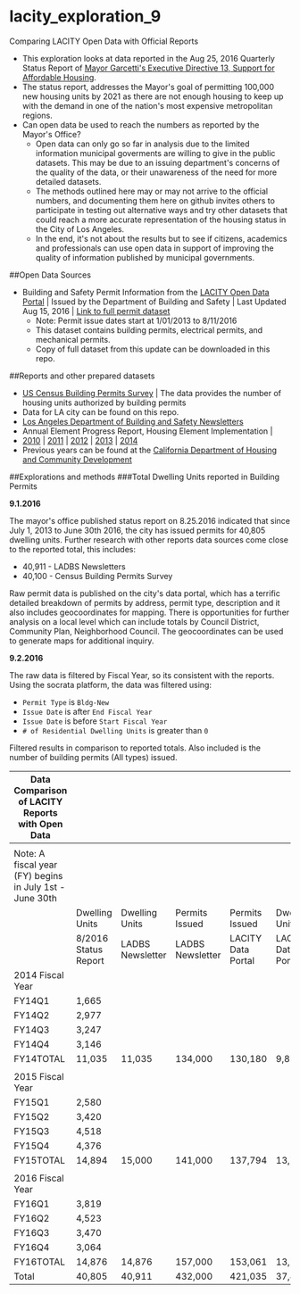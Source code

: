 # lacity_exploration_9
Comparing LACITY Open Data with Official Reports

* This exploration looks at data reported in the Aug 25, 2016 Quarterly Status Report of [Mayor Garcetti's Executive Directive 13, Support for Affordable Housing](http://www.lamayor.org/mayor-garcetti%E2%80%99s-executive-directive-13-support-affordable-housing).
* The status report, addresses the Mayor's goal of permitting 100,000 new housing units by 2021 as there are not enough housing to keep up with the demand in one of the nation's most expensive metropolitan regions.
* Can open data be used to reach the numbers as reported by the Mayor's Office?
  * Open data can only go so far in analysis due to the limited information municipal goverments are willing to give in the public datasets. This may be due to an issuing department's concerns of the quality of the data, or their unawareness of the need for more detailed datasets.
  * The methods outlined here may or may not arrive to the official numbers, and documenting them here on github invites others to participate in testing out alternative ways and try other datasets that could reach a more accurate representation of the housing status in the City of Los Angeles.
  * In the end, it's not about the results but to see if citizens, academics and professionals can use open data in support of improving the quality of information published by municipal governments.

##Open Data Sources
* Building and Safety Permit Information from the [LACITY Open Data Portal](https://data.lacity.org) | Issued by the Department of Building and Safety | Last Updated Aug 15, 2016 | [Link to full permit dataset](https://data.lacity.org/A-Prosperous-City/Building-and-Safety-Permit-Information/yv23-pmwf)
  * Note: Permit issue dates start at 1/01/2013 to 8/11/2016
  * This dataset contains building permits, electrical permits, and mechanical permits.
  * Copy of full dataset from this update can be downloaded in this repo.
 
##Reports and other prepared datasets
* [US Census Building Permits Survey](https://www.census.gov/construction/bps/) | The data provides the number of housing units authorized by building permits
 * Data for LA city can be found on this repo.
* [Los Angeles Department of Building and Safety Newsletters](http://ladbs.org/forms-publications/publications/newsletter)
* Annual Element Progress Report, Housing Element Implementation | 
 * [2010](http://cityplanning.lacity.org/HousingInitiatives/HousingElement/Final/APR_2010_Final.pdf) | [2011](http://cityplanning.lacity.org/PolicyInitiatives/Housing/ProRept/APR2011.pdf) | [2012](http://planning.lacity.org/PolicyInitiatives/Housing/ProRept/APR2012.pdf) | [2013](http://cityplanning.lacity.org/PolicyInitiatives/Housing/ProRept/APR2013.pdf) | [2014](http://cityplanning.lacity.org/PolicyInitiatives/Housing/ProRept/APR2014.pdf)
 * Previous years can be found at the [California Department of Housing and Community Development](http://www.hcd.ca.gov/regulations/)
 
##Explorations and methods
###Total Dwelling Units reported in Building Permits

**9.1.2016**

The mayor's office published status report on 8.25.2016 indicated that since July 1, 2013 to June 30th 2016, the city has issued permits for 40,805 dwelling units. Further research with other reports data sources come close to the reported total, this includes:
* 40,911 - LADBS Newsletters
* 40,100 - Census Building Permits Survey

Raw permit data is published on the city's data portal, which has a terrific detailed breakdown of permits by address, permit type, description and it also includes geocoordinates for mapping. There is opportunities for further analysis on a local level which can include totals by Council District, Community Plan, Neighborhood Council. The geocoordinates can be used to generate maps for additional inquiry.

**9.2.2016**

The raw data is filtered by Fiscal Year, so its consistent with the reports. Using the socrata platform, the data was filtered using:
* `Permit Type` is `Bldg-New`
* `Issue Date` is after `End Fiscal Year`
* `Issue Date` is before `Start Fiscal Year`
* `# of Residential Dwelling Units` is greater than `0`

Filtered results in comparison to reported totals. Also included is the number of building permits (All types) issued.

| Data Comparison of LACITY Reports with Open Data |  |  |  |  |  |
|---------------------------------------------------------|----------------------|------------------|------------------|--------------------|--------------------|
|  |  |  |  |  |  |
| Note: A fiscal year (FY) begins in July 1st - June 30th |  |  |  |  |  |
|  | Dwelling Units | Dwelling Units | Permits Issued | Permits Issued | Dwelling Units |
|  | 8/2016 Status Report | LADBS Newsletter | LADBS Newsletter | LACITY Data Portal | LACITY Data Portal |
| 2014 Fiscal Year |  |  |  |  |  |
| FY14Q1 | 1,665 |  |  |  |  |
| FY14Q2 | 2,977 |  |  |  |  |
| FY14Q3 | 3,247 |  |  |  |  |
| FY14Q4 | 3,146 |  |  |  |  |
| FY14TOTAL | 11,035 | 11,035 | 134,000 | 130,180 | 9,879 |
|  |  |  |  |  |  |
| 2015 Fiscal Year |  |  |  |  |  |
| FY15Q1 | 2,580 |  |  |  |  |
| FY15Q2 | 3,420 |  |  |  |  |
| FY15Q3 | 4,518 |  |  |  |  |
| FY15Q4 | 4,376 |  |  |  |  |
| FY15TOTAL | 14,894 | 15,000 | 141,000 | 137,794 | 13,765 |
|  |  |  |  |  |  |
| 2016 Fiscal Year |  |  |  |  |  |
| FY16Q1 | 3,819 |  |  |  |  |
| FY16Q2 | 4,523 |  |  |  |  |
| FY16Q3 | 3,470 |  |  |  |  |
| FY16Q4 | 3,064 |  |  |  |  |
| FY16TOTAL | 14,876 | 14,876 | 157,000 | 153,061 | 13,756 |
| Total | 40,805 | 40,911 | 432,000 | 421,035 | 37,400 |



